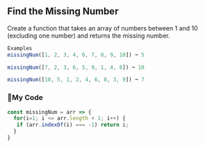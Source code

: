 ## Find the Missing Number
Create a function that takes an array of numbers between 1 and 10 (excluding one number) and returns the missing number.
```js
Examples
missingNum([1, 2, 3, 4, 6, 7, 8, 9, 10]) ➞ 5

missingNum([7, 2, 3, 6, 5, 9, 1, 4, 8]) ➞ 10

missingNum([10, 5, 1, 2, 4, 6, 8, 3, 9]) ➞ 7
```
### :rabbit:My Code
```js
const missingNum = arr => {
  for(i=1; i <= arr.length + 1; i++) {
   if (arr.indexOf(i) === -1) return i;
  }
}
```
